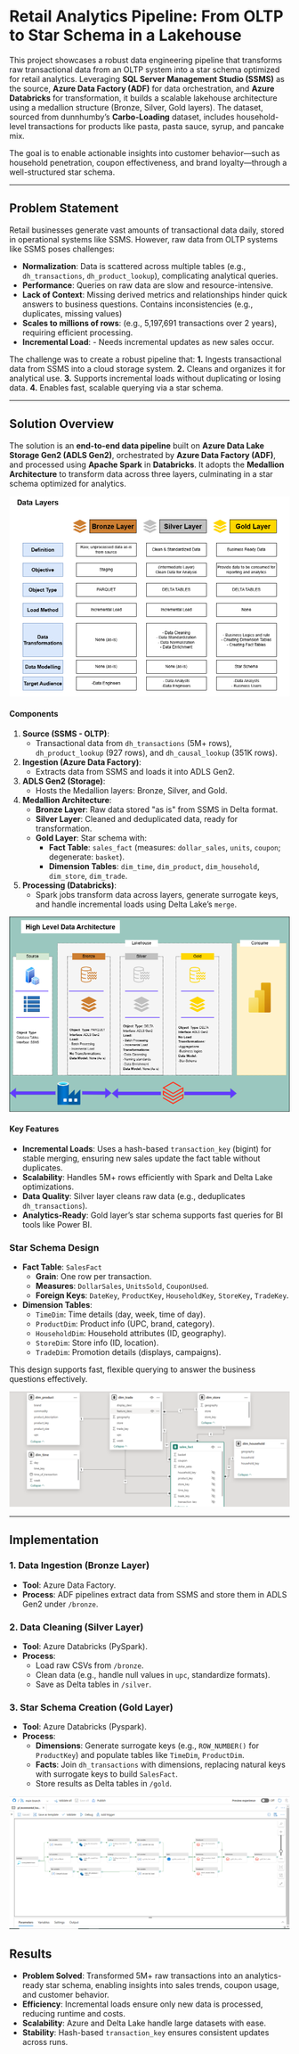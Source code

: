 # Retail Analytics Pipeline: From OLTP to Star Schema in a Lakehouse

This project showcases a robust data engineering pipeline that transforms raw transactional data from an OLTP system into a star schema optimized for retail analytics. Leveraging **SQL Server Management Studio (SSMS)** as the source, **Azure Data Factory (ADF)** for data orchestration, and **Azure Databricks** for transformation, it builds a scalable lakehouse architecture using a medallion structure (Bronze, Silver, Gold layers). The dataset, sourced from dunnhumby’s **Carbo-Loading** dataset, includes household-level transactions for products like pasta, pasta sauce, syrup, and pancake mix.

The goal is to enable actionable insights into customer behavior—such as household penetration, coupon effectiveness, and brand loyalty—through a well-structured star schema.

---

## Problem Statement

Retail businesses generate vast amounts of transactional data daily, stored in operational systems like SSMS. However, raw data from OLTP systems like SSMS poses challenges:
- **Normalization**: Data is scattered across multiple tables (e.g., `dh_transactions`, `dh_product_lookup`), complicating analytical queries.
- **Performance**: Queries on raw data are slow and resource-intensive.
- **Lack of Context**: Missing derived metrics and relationships hinder quick answers to business questions. Contains inconsistencies (e.g., duplicates, missing values)
- **Scales to millions of rows**: (e.g., 5,197,691 transactions over 2 years), requiring efficient processing.
- **Incremental Load**: - Needs incremental updates as new sales occur.

The challenge was to create a robust pipeline that:
**1.** Ingests transactional data from SSMS into a cloud storage system.
**2.** Cleans and organizes it for analytical use.
**3.** Supports incremental loads without duplicating or losing data.
**4.** Enables fast, scalable querying via a star schema.

---

## Solution Overview

The solution is an **end-to-end data pipeline** built on **Azure Data Lake Storage Gen2 (ADLS Gen2)**, orchestrated by **Azure Data Factory (ADF)**, and processed using **Apache Spark** in **Databricks**. It adopts the **Medallion Architecture** to transform data across three layers, culminating in a star schema optimized for analytics.

![Data Layer](docs/CarboDataLayers.drawio.png)

#### Components
1. **Source (SSMS - OLTP)**:
   - Transactional data from `dh_transactions` (5M+ rows), `dh_product_lookup` (927 rows), and `dh_causal_lookup` (351K rows).
2. **Ingestion (Azure Data Factory)**:
   - Extracts data from SSMS and loads it into ADLS Gen2.
3. **ADLS Gen2 (Storage)**:
   - Hosts the Medallion layers: Bronze, Silver, and Gold.
4. **Medallion Architecture**:
   - **Bronze Layer**: Raw data stored "as is" from SSMS in Delta format.
   - **Silver Layer**: Cleaned and deduplicated data, ready for transformation.
   - **Gold Layer**: Star schema with:
     - **Fact Table**: `sales_fact` (measures: `dollar_sales`, `units`, `coupon`; degenerate: `basket`).
     - **Dimension Tables**: `dim_time`, `dim_product`, `dim_household`, `dim_store`, `dim_trade`.
5. **Processing (Databricks)**:
   - Spark jobs transform data across layers, generate surrogate keys, and handle incremental loads using Delta Lake’s `merge`.

![Data Architecture](docs/CarboDataArchitecture.drawio.png)

#### Key Features
- **Incremental Loads**: Uses a hash-based `transaction_key` (bigint) for stable merging, ensuring new sales update the fact table without duplicates.
- **Scalability**: Handles 5M+ rows efficiently with Spark and Delta Lake optimizations.
- **Data Quality**: Silver layer cleans raw data (e.g., deduplicates `dh_transactions`).
- **Analytics-Ready**: Gold layer’s star schema supports fast queries for BI tools like Power BI.

### Star Schema Design
- **Fact Table**: `SalesFact`
  - **Grain**: One row per transaction.
  - **Measures**: `DollarSales`, `UnitsSold`, `CouponUsed`.
  - **Foreign Keys**: `DateKey`, `ProductKey`, `HouseholdKey`, `StoreKey`, `TradeKey`.
- **Dimension Tables**:
  - `TimeDim`: Time details (day, week, time of day).
  - `ProductDim`: Product info (UPC, brand, category).
  - `HouseholdDim`: Household attributes (ID, geography).
  - `StoreDim`: Store info (ID, location).
  - `TradeDim`: Promotion details (displays, campaigns).

This design supports fast, flexible querying to answer the business questions effectively.

![Star Schema](docs/StarSchema.PNG)

---

## Implementation

### 1. Data Ingestion (Bronze Layer)
- **Tool**: Azure Data Factory.
- **Process**: ADF pipelines extract data from SSMS and store them in ADLS Gen2 under `/bronze`.

### 2. Data Cleaning (Silver Layer)
- **Tool**: Azure Databricks (PySpark).
- **Process**:
  - Load raw CSVs from `/bronze`.
  - Clean data (e.g., handle null values in `upc`, standardize formats).
  - Save as Delta tables in `/silver`.

### 3. Star Schema Creation (Gold Layer)
- **Tool**: Azure Databricks (Pyspark).
- **Process**:
  - **Dimensions**: Generate surrogate keys (e.g., `ROW_NUMBER()` for `ProductKey`) and populate tables like `TimeDim`, `ProductDim`.
  - **Facts**: Join `dh_transactions` with dimensions, replacing natural keys with surrogate keys to build `SalesFact`.
  - Store results as Delta tables in `/gold`.

![ADF-pipelines](docs/ADF-pipelines.PNG)
 
## Results
- **Problem Solved**: Transformed 5M+ raw transactions into an analytics-ready star schema, enabling insights into sales trends, coupon usage, and customer behavior.
- **Efficiency**: Incremental loads ensure only new data is processed, reducing runtime and costs.
- **Scalability**: Azure and Delta Lake handle large datasets with ease.
- **Stability**: Hash-based `transaction_key` ensures consistent updates across runs.
